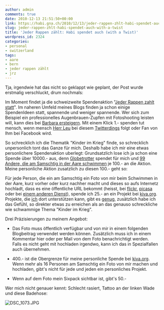 ```yaml
---
author: admin
comments: true
date: 2010-12-13 21:51:50+00:00
link: https://habi.gna.ch/2010/12/13/jeder-rappen-zhlt-habi-spendet-auch-with-a-twist/
slug: jeder-rappen-zhlt-habi-spendet-auch-with-a-twist
title: 'Jeder Rappen zählt: Habi spendet auch (with a Twist)'
wordpress_id: 2324
categories:
- personal
- switzerland
tags:
- aare
- bern
- jeder rappen zählt
- jrz
---
```


Tja, irgendwie hat das nicht so geklappt wie geplant, der Post wurde erstmalig verschluckt, drum nochmals:

Im Moment findet ja die schweizweite Spendenaktion "[Jeder Rappen zahlt statt](http://www.jrz.ch/)".
Im naheren Umfeld meines Blogs finden ja schon einige SpendenIdeen statt, spannende und weniger spannende.
Wer sich zum Beispiel ein professionelles Augenbrauen-Zupfen mit Fotoshooting leisten will, kann dies bei [Barbara ersteigern](http://pictura.tumblr.com/post/2300742909/lacheln-fur-einen-guten-zweck).
Mit einem Klick 1.- spenden tut mensch, wenn mensch [Herr Leu](https://leumund.ch/jeder-rappen-zahlt-auch-hier-009139) bei diesem [Twitterdings](https://twitter.com/leumund) folgt oder Fan von Ihm bei Facebook wird.

So schrecklich ich die Thematik "Kinder im Krieg" finde, so schrecklich unpersonlich tont das Ganze für mich.
Deshalb habe ich mir eine etwas personlichere Spendenaktion uberlegt: Grundsatzlich lose ich ja schon eine Spende über 10000.- aus, denn [Globetrotter](http://www.globetrotter.ch/) spendet für mich und [99 Andere, die am Samschtig in der Aare schwimmen](http://www.globetrotter.ch/about/news/aareschwuemme) je 100.- an die Aktion.
Meine personliche Aktion zusatzlich zu diesen 100.- geht so:

Für jede Person, die ein am Samschtig ein Foto von mir beim Schwimmen in der Aare, kurz vorher oder kurz nachher macht und dieses so aufs Internetz hochladt, dass es eine öffentliche URL bekommt (heisst, bei [flickr](https://www.flickr.com/), [picasa](http://picasaweb.google.com/) oder bei [einem anderen Dienst](http://www.google.ch/search?client=safari&rls=en&q=free+image+hosting&ie=UTF-8&oe=UTF-8&redir_esc=&ei=4JcGTeHSBcnd4gbhnticBw)), spende ich 25.- an ein Projekt bei [kiva.org](http://www.kiva.org/).
Projekte, die [ich](http://www.kiva.org/lender/habi) dort unterstützen kann, gibt es [genug](http://www.kiva.org/lend), zusätzlich habe ich das Gefühl, so direkter etwas zu erreichen als an das genauso schreckliche wie schwammige Thema "Kinder im Krieg".

Drei Präzisierungen zu meinem Angebot:

* Das Foto muss öffentlich verfügbar und von mir in einem folgenden Blogbeitrag verwendet werden können.
  Zusätzlich muss ich in einem Kommentar hier oder per Mail von dem Foto benachrichtigt werden.
  Falls es nicht geht mit hochladen irgendwo, kann ich das in Spezialfallen auch übernehmen.

* 400.- ist die Obergrenze für meine personliche Spende bei [kiva.org](http://www.kiva.org/).
  Wenn mehr als 16 Personen am Samschtig ein Foto von mir machen und hochladen, gibt's nicht für jede und jeden ein personliches Projekt.

* Wenn auf dem Foto mein Sixpack sichtbar ist, gibt's 50.-

Wer mich nicht genauer kennt: Schlecht rasiert, Tattoo an der linken Wade und diese Badehose:

![DSC_1073.JPG](https://habi.gna.ch/wp-content/uploads/2010/12/DSC_1073.jpg)
